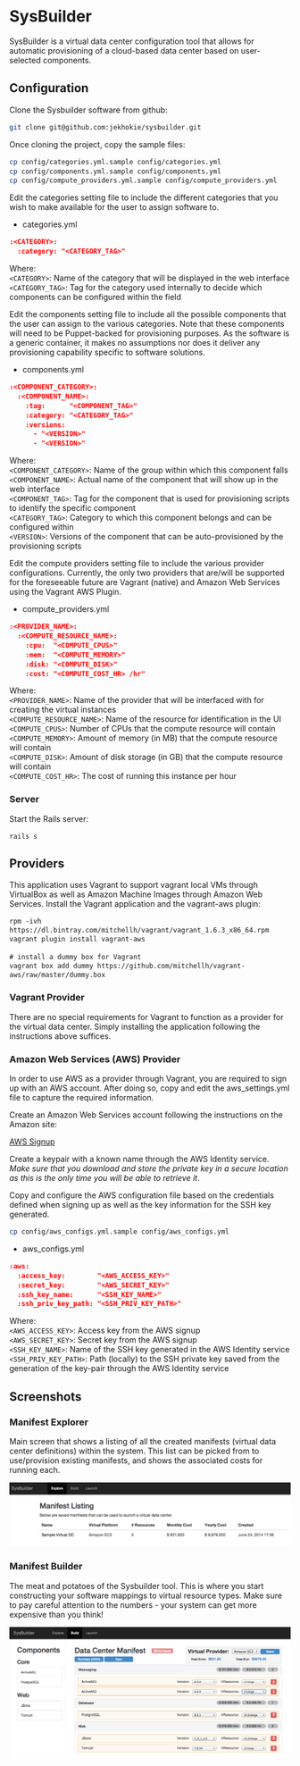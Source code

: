 # SysBuilder

SysBuilder is a virtual data center configuration tool that allows for automatic
provisioning of a cloud-based data center based on user-selected components.

## Configuration

Clone the Sysbuilder software from github:

```bash
git clone git@github.com:jekhokie/sysbuilder.git
```

Once cloning the project, copy the sample files:

```bash
cp config/categories.yml.sample config/categories.yml
cp config/components.yml.sample config/components.yml
cp config/compute_providers.yml.sample config/compute_providers.yml
```

Edit the categories setting file to include the different categories that you wish to make available for the user to assign software to.

* categories.yml

```json
:<CATEGORY>:
  :category: "<CATEGORY_TAG>"
```

Where:<br/>
`<CATEGORY>`: Name of the category that will be displayed in the web interface<br/>
`<CATEGORY_TAG>`: Tag for the category used internally to decide which components can
be configured within the <CATEGORY> field

Edit the components setting file to include all the possible components that the user can assign to the various categories. Note that these components will need to be Puppet-backed for provisioning purposes. As the software is a generic container, it makes no assumptions nor does it deliver any provisioning capability specific to software solutions.

* components.yml

```json
:<COMPONENT_CATEGORY>:
  :<COMPONENT_NAME>:
    :tag:      "<COMPONENT_TAG>"
    :category: "<CATEGORY_TAG>"
    :versions:
      - "<VERSION>"
      - "<VERSION>"
```

Where:<br/>
`<COMPONENT_CATEGORY>`: Name of the group within which this component falls<br/>
`<COMPONENT_NAME>`: Actual name of the component that will show up in the web interface<br/>
`<COMPONENT_TAG>`: Tag for the component that is used for provisioning scripts to identify the specific component<br/>
`<CATEGORY_TAG>`: Category to which this component belongs and can be configured within<br/>
`<VERSION>`: Versions of the component that can be auto-provisioned by the provisioning scripts

Edit the compute providers setting file to include the various provider configurations. Currently, the only two providers that are/will be supported for the foreseeable future are Vagrant (native) and Amazon Web Services using the Vagrant AWS Plugin.

* compute_providers.yml

```json
:<PROVIDER_NAME>:
  :<COMPUTE_RESOURCE_NAME>:
    :cpu:  "<COMPUTE_CPUS>"
    :mem:  "<COMPUTE_MEMORY>"
    :disk: "<COMPUTE_DISK>"
    :cost: "<COMPUTE_COST_HR> /hr"
```

Where:<br/>
`<PROVIDER_NAME>`: Name of the provider that will be interfaced with for creating the virtual instances<br/>
`<COMPUTE_RESOURCE_NAME>`: Name of the resource for identification in the UI<br/>
`<COMPUTE_CPUS>`: Number of CPUs that the compute resource will contain<br/>
`<COMPUTE_MEMORY>`: Amount of memory (in MB) that the compute resource will contain<br/>
`<COMPUTE_DISK>`: Amount of disk storage (in GB) that the compute resource will contain<br/>
`<COMPUTE_COST_HR>`: The cost of running this instance per hour

### Server

Start the Rails server:

```
rails s
```

## Providers

This application uses Vagrant to support vagrant local VMs through VirtualBox as well as Amazon Machine Images through Amazon Web Services. Install the Vagrant application and the vagrant-aws plugin:

```
rpm -ivh https://dl.bintray.com/mitchellh/vagrant/vagrant_1.6.3_x86_64.rpm
vagrant plugin install vagrant-aws

# install a dummy box for Vagrant
vagrant box add dummy https://github.com/mitchellh/vagrant-aws/raw/master/dummy.box
```

### Vagrant Provider

There are no special requirements for Vagrant to function as a provider for the virtual data center. Simply installing the application following the instructions above suffices.

### Amazon Web Services (AWS) Provider

In order to use AWS as a provider through Vagrant, you are required to sign up with an AWS account. After doing so, copy and edit the aws_settings.yml file to capture the required information.

Create an Amazon Web Services account following the instructions on the Amazon site:

[AWS Signup](http://aws.amazon.com/free/ "Amazon Web Services")

Create a keypair with a known name through the AWS Identity service. *Make sure that you download and store the private key in a secure location as this is the only time you will be able to retrieve it*.

Copy and configure the AWS configuration file based on the credentials defined when signing up as well as the key information for the SSH key generated.

```bash
cp config/aws_configs.yml.sample config/aws_configs.yml
```

* aws_configs.yml

```json
:aws:
  :access_key:        "<AWS_ACCESS_KEY>"
  :secret_key:        "<AWS_SECRET_KEY>"
  :ssh_key_name:      "<SSH_KEY_NAME>"
  :ssh_priv_key_path: "<SSH_PRIV_KEY_PATH>"
```

Where:<br/>
`<AWS_ACCESS_KEY>`: Access key from the AWS signup<br/>
`<AWS_SECRET_KEY>`: Secret key from the AWS signup<br/>
`<SSH_KEY_NAME>`: Name of the SSH key generated in the AWS Identity service<br/>
`<SSH_PRIV_KEY_PATH>`: Path (locally) to the SSH private key saved from the generation of the key-pair through the AWS Identity service

## Screenshots

### Manifest Explorer

Main screen that shows a listing of all the created manifests (virtual data center definitions) within the system. This list can be picked from to use/provision existing manifests, and shows the associated costs for running each.

![Sysbuilder explore](img/explore.png "Manifest Explorer")

### Manifest Builder

The meat and potatoes of the Sysbuilder tool. This is where you start constructing your software mappings to virtual resource types. Make sure to pay careful attention to the numbers - your system can get more expensive than you think!

![Sysbuilder build](img/build.png "Manifest Builder")
